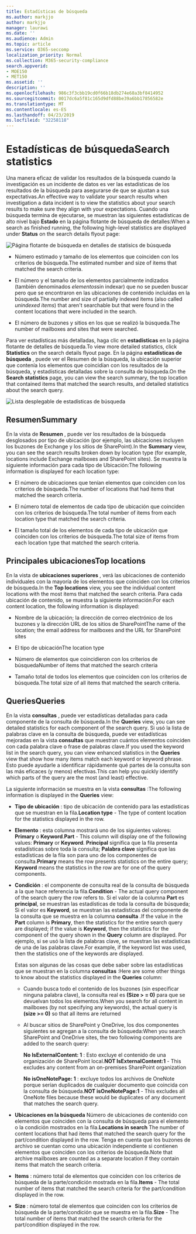 ```yaml
---
title: Estadísticas de búsqueda
ms.author: markjjo
author: markjjo
manager: laurawi
ms.date: ''
ms.audience: Admin
ms.topic: article
ms.service: O365-seccomp
localization_priority: Normal
ms.collection: M365-security-compliance
search.appverid:
- MOE150
- MET150
ms.assetid: ''
description: ''
ms.openlocfilehash: 986c3f3cbb19cd0f66b18db274e68a3bf8414952
ms.sourcegitcommit: 0017dc6a5f81c165d9dfd88be39a6bb17856582e
ms.translationtype: MT
ms.contentlocale: es-ES
ms.lasthandoff: 04/23/2019
ms.locfileid: "32258118"
---
```

# <a name="search-statistics"></a><span data-ttu-id="88176-102">Estadísticas de búsqueda</span><span class="sxs-lookup"><span data-stu-id="88176-102">Search statistics</span></span>

<span data-ttu-id="88176-103">Una manera eficaz de validar los resultados de la búsqueda cuando la investigación es un incidente de datos es ver las estadísticas de los resultados de la búsqueda para asegurarse de que se ajustan a sus expectativas.</span><span class="sxs-lookup"><span data-stu-id="88176-103">An effective way to validate your search results when investigation a data incident is to view the statistics about your search results to make sure they align with your expectations.</span></span> <span data-ttu-id="88176-104">Cuando una búsqueda termina de ejecutarse, se muestran las siguientes estadísticas de alto nivel bajo **Estado** en la página flotante de búsqueda de detalles:</span><span class="sxs-lookup"><span data-stu-id="88176-104">When a search as finished running, the following high-level statistics are displayed under **Status** on the search details flyout page:</span></span>

![Página flotante de búsqueda en detalles de statisics de búsqueda](../media/SearchDetailsFlyout.png)

- <span data-ttu-id="88176-106">Número estimado y tamaño de los elementos que coinciden con los criterios de búsqueda.</span><span class="sxs-lookup"><span data-stu-id="88176-106">The estimated number and size of items that matched the search criteria.</span></span>

- <span data-ttu-id="88176-107">El número y el tamaño de los elementos parcialmente indizados (también denominados *elementos*sin indexar) que no se pueden buscar pero que se encontraron en las ubicaciones de contenido incluidas en la búsqueda.</span><span class="sxs-lookup"><span data-stu-id="88176-107">The number and size of partially indexed items (also called *unindexed items*) that aren't searchable but that were found in the content locations that were included in the search.</span></span>

- <span data-ttu-id="88176-108">El número de buzones y sitios en los que se realizó la búsqueda.</span><span class="sxs-lookup"><span data-stu-id="88176-108">The number of mailboxes and sites that were searched.</span></span>

<span data-ttu-id="88176-109">Para ver estadísticas más detalladas, haga clic en **estadísticas** en la página flotante de detalles de búsqueda.</span><span class="sxs-lookup"><span data-stu-id="88176-109">To view more detailed statistics, click **Statistics** on the search details flyout page.</span></span> <span data-ttu-id="88176-110">En la página **estadísticas de búsqueda** , puede ver el Resumen de la búsqueda, la ubicación superior que contenía los elementos que coincidían con los resultados de la búsqueda, y estadísticas detalladas sobre la consulta de búsqueda.</span><span class="sxs-lookup"><span data-stu-id="88176-110">On the **Search statistics** page, you can view the search summary, the top location that contained items that matched the search results, and detailed statistics about the search query.</span></span>

![Lista desplegable de estadísticas de búsqueda](../media/SearchStatisticsDropDownList.png)

## <a name="summary"></a><span data-ttu-id="88176-112">Resumen</span><span class="sxs-lookup"><span data-stu-id="88176-112">Summary</span></span>

<span data-ttu-id="88176-113">En la vista de **Resumen** , puede ver los resultados de la búsqueda desglosados por tipo de ubicación (por ejemplo, las ubicaciones incluyen los buzones de Exchange y los sitios de SharePoint).</span><span class="sxs-lookup"><span data-stu-id="88176-113">In the **Summary** view, you can see the search results broken down by location type (for example, locations include Exchange mailboxes and SharePoint sites).</span></span> <span data-ttu-id="88176-114">Se muestra la siguiente información para cada tipo de Ubicación:</span><span class="sxs-lookup"><span data-stu-id="88176-114">The following information is displayed for each location type:</span></span>

- <span data-ttu-id="88176-115">El número de ubicaciones que tenían elementos que coinciden con los criterios de búsqueda.</span><span class="sxs-lookup"><span data-stu-id="88176-115">The number of locations that had items that matched the search criteria.</span></span>

- <span data-ttu-id="88176-116">El número total de elementos de cada tipo de ubicación que coinciden con los criterios de búsqueda.</span><span class="sxs-lookup"><span data-stu-id="88176-116">The total number of items from each location type that matched the search criteria.</span></span>

- <span data-ttu-id="88176-117">El tamaño total de los elementos de cada tipo de ubicación que coinciden con los criterios de búsqueda.</span><span class="sxs-lookup"><span data-stu-id="88176-117">The total size of items from each location type that matched the search criteria.</span></span>

## <a name="top-locations"></a><span data-ttu-id="88176-118">Principales ubicaciones</span><span class="sxs-lookup"><span data-stu-id="88176-118">Top locations</span></span>

<span data-ttu-id="88176-119">En la vista de **ubicaciones superiores** , verá las ubicaciones de contenido individuales con la mayoría de los elementos que coinciden con los criterios de búsqueda.</span><span class="sxs-lookup"><span data-stu-id="88176-119">In the **Top locations** view, you see the individual content locations with the most items that matched the search criteria.</span></span> <span data-ttu-id="88176-120">Para cada ubicación de contenido, se muestra la siguiente información:</span><span class="sxs-lookup"><span data-stu-id="88176-120">For each content location, the following information is displayed:</span></span>

- <span data-ttu-id="88176-121">Nombre de la ubicación; la dirección de correo electrónico de los buzones y la dirección URL de los sitios de SharePoint</span><span class="sxs-lookup"><span data-stu-id="88176-121">The name of the location; the email address for mailboxes and the URL for SharePoint sites</span></span>

- <span data-ttu-id="88176-122">El tipo de ubicación</span><span class="sxs-lookup"><span data-stu-id="88176-122">The location type</span></span>

- <span data-ttu-id="88176-123">Número de elementos que coincidieron con los criterios de búsqueda</span><span class="sxs-lookup"><span data-stu-id="88176-123">Number of items that matched the search criteria</span></span>

- <span data-ttu-id="88176-124">Tamaño total de todos los elementos que coinciden con los criterios de búsqueda.</span><span class="sxs-lookup"><span data-stu-id="88176-124">The total size of all items that matched the search criteria.</span></span>

## <a name="queries"></a><span data-ttu-id="88176-125">Queries</span><span class="sxs-lookup"><span data-stu-id="88176-125">Queries</span></span>

<span data-ttu-id="88176-126">En la vista **consultas** , puede ver estadísticas detalladas para cada componente de la consulta de búsqueda.</span><span class="sxs-lookup"><span data-stu-id="88176-126">In the **Queries** view, you can see detailed statistics for each component of the search query.</span></span> <span data-ttu-id="88176-127">Si usó la lista de palabras clave en la consulta de búsqueda, puede ver estadísticas mejoradas en la vista **consultas** que muestran cuántos elementos coinciden con cada palabra clave o frase de palabras clave.</span><span class="sxs-lookup"><span data-stu-id="88176-127">If you used the keyword list in the search query, you can view enhanced statistics in the **Queries** view  that show how many items match each keyword or keyword phrase.</span></span> <span data-ttu-id="88176-128">Esto puede ayudarle a identificar rápidamente qué partes de la consulta son las más eficaces (y menos) efectivas.</span><span class="sxs-lookup"><span data-stu-id="88176-128">This can help you quickly identify which parts of the query are the most (and least) effective.</span></span> 

<span data-ttu-id="88176-129">La siguiente información se muestra en la vista **consultas** :</span><span class="sxs-lookup"><span data-stu-id="88176-129">The following information is displayed in the **Queries** view:</span></span>

 - <span data-ttu-id="88176-130">**Tipo de ubicación** : tipo de ubicación de contenido para las estadísticas que se muestran en la fila.</span><span class="sxs-lookup"><span data-stu-id="88176-130">**Location type** - The type of content location for the statistics displayed in the row.</span></span>

- <span data-ttu-id="88176-131">**Elemento** : esta columna mostrará uno de los siguientes valores: **Primary** o **Keyword**.</span><span class="sxs-lookup"><span data-stu-id="88176-131">**Part** - This column will display one of the following values: **Primary** or **Keyword**.</span></span> <span data-ttu-id="88176-132">**Principal** significa que la fila presenta estadísticas sobre toda la consulta; **Palabra clave** significa que las estadísticas de la fila son para uno de los componentes de consulta.</span><span class="sxs-lookup"><span data-stu-id="88176-132">**Primary** means the row presents statistics on the entire query; **Keyword** means the statistics in the row are for one of the query components.</span></span>

- <span data-ttu-id="88176-133">**Condición** : el componente de consulta real de la consulta de búsqueda a la que hace referencia la fila.</span><span class="sxs-lookup"><span data-stu-id="88176-133">**Condition** - The actual query component of the search query the row refers to.</span></span> <span data-ttu-id="88176-134">Si el valor de la columna **Part** es **principal**, se muestran las estadísticas de toda la consulta de búsqueda; Si el valor es **Keyword**, se muestran las estadísticas del componente de la consulta que se muestra en la columna **consulta** .</span><span class="sxs-lookup"><span data-stu-id="88176-134">If the value in the **Part** column is **Primary**, then the statistics for the entire search query are displayed; if the value is **Keyword**, then the statistics for the component of the query shown in the **Query** column are displayed.</span></span> <span data-ttu-id="88176-135">Por ejemplo, si se usó la lista de palabras clave, se muestran las estadísticas de una de las palabras clave.</span><span class="sxs-lookup"><span data-stu-id="88176-135">For example, if the keyword list was used, then the statistics one of the keywords are displayed.</span></span>

  <span data-ttu-id="88176-136">Estas son algunas de las cosas que debe saber sobre las estadísticas que se muestran en la columna **consultas** :</span><span class="sxs-lookup"><span data-stu-id="88176-136">Here are some other things to know about the statistics displayed in the **Queries** column:</span></span>
  
  - <span data-ttu-id="88176-137">Cuando busca todo el contenido de los buzones (sin especificar ninguna palabra clave), la consulta real es **(Size > = 0)** para que se devuelvan todos los elementos.</span><span class="sxs-lookup"><span data-stu-id="88176-137">When you search for all content in mailboxes (by not specifying any keywords), the actual query is **(size >= 0)** so that all items are returned</span></span>
  
  - <span data-ttu-id="88176-138">Al buscar sitios de SharePoint y OneDrive, los dos componentes siguientes se agregan a la consulta de búsqueda:</span><span class="sxs-lookup"><span data-stu-id="88176-138">When you search SharePoint and OneDrive sites, the two following components are added to the search query:</span></span>
    
    <span data-ttu-id="88176-139">**No IsExternalContent: 1** : Esto excluye el contenido de una organización de SharePoint local.</span><span class="sxs-lookup"><span data-stu-id="88176-139">**NOT IsExternalContent:1** - This excludes any content from an on-premises SharePoint organization</span></span>
    
    <span data-ttu-id="88176-140">**No isOneNotePage: 1** : excluye todos los archivos de OneNote porque serían duplicados de cualquier documento que coincida con la consulta de búsqueda.</span><span class="sxs-lookup"><span data-stu-id="88176-140">**NOT isOneNotePage:1** - This excludes all OneNote files because these would be duplicates of any document that matches the search query.</span></span>

- <span data-ttu-id="88176-141">**Ubicaciones en la búsqueda** Número de ubicaciones de contenido con elementos que coinciden con la consulta de búsqueda para el elemento o la condición mostrados en la fila.</span><span class="sxs-lookup"><span data-stu-id="88176-141">**Locations in search** The number of content locations that had items that matched the search query for the part/condition displayed in the row.</span></span> <span data-ttu-id="88176-142">Tenga en cuenta que los buzones de archivo se cuentan como una ubicación independiente si contienen elementos que coinciden con los criterios de búsqueda.</span><span class="sxs-lookup"><span data-stu-id="88176-142">Note that archive mailboxes are counted as a separate location if they contain items that match the search criteria.</span></span>

- <span data-ttu-id="88176-143">**Items** : número total de elementos que coinciden con los criterios de búsqueda de la parte/condición mostrada en la fila.</span><span class="sxs-lookup"><span data-stu-id="88176-143">**Items** - The total number of items that matched the search criteria for the part/condition displayed in the row.</span></span>

- <span data-ttu-id="88176-144">**Size** : número total de elementos que coinciden con los criterios de búsqueda de la parte/condición que se muestra en la fila.</span><span class="sxs-lookup"><span data-stu-id="88176-144">**Size** - The total number of items that matched the search criteria for the part/condition displayed in the row.</span></span>